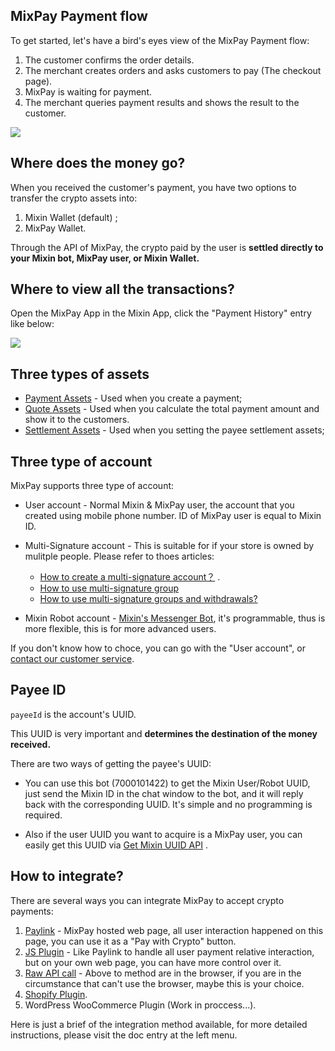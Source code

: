 

## MixPay Payment flow

To get started, let's have a bird's eyes view of the MixPay Payment flow: 

1.  The customer confirms the order details.
2.  The merchant creates orders and asks customers to pay (The checkout page).
3.  MixPay is waiting for payment.
4.  The merchant queries payment results and shows the result to the customer.

![](https://developers.mixpay.me/images/qmhxunt.png)

## Where does the money go?

When you received the customer's payment, you have two options to transfer the crypto assets into: 

1. Mixin Wallet (default) ;
2. MixPay Wallet.



Through the API of MixPay, the crypto paid by the user is **settled directly to your Mixin bot, MixPay user, or Mixin Wallet.**



## Where to view all the transactions?

Open the MixPay App in the Mixin App, click the "Payment History" entry like below:

![](https://developers.mixpay.me/images/payment-history-entry.png)

## Three types of assets

- [Payment Assets](https://developers.mixpay.me/docs/api/assets/payment-assets) - Used when you create a payment;
- [Quote Assets](https://developers.mixpay.me/docs/api/assets/quote-assets) - Used when you calculate the total payment amount and show it to the customers.
- [Settlement Assets](https://developers.mixpay.me/docs/api/assets/settlement-assets) - Used when you setting the payee settlement assets;

## Three type of account

MixPay supports three type of account: 

- User account - Normal Mixin & MixPay user, the account that you created using mobile phone number. ID of MixPay user is equal to Mixin ID.
- Multi-Signature account -  This is suitable for if your store is owned by mulitple people. Please refer to thoes articles:
  -  [How to create a multi-signature account？](https://help.mixpay.me/tutorials/creat-a-multi-signature-account) . 
  - [How to use multi-signature group](https://help.mixpay.me/tutorials/how-to-use-multi-signature-group?from_search=93093843)
  - [How to use multi-signature groups and withdrawals?](https://help.mixpay.me/tutorials/how-to-use-multi-signature-groups-and-withdrawals)

- Mixin Robot account - [Mixin's Messenger Bot](https://developers.mixin.one/docs/dapp/mixin-applications#messenger-bot), it's programmable, thus is more flexible, this is for more advanced users.

If you don't know how to choce, you can go with the "User account", or [contact our customer service](https://developers.mixpay.me/guides/contact-customer-service).

## Payee ID

`payeeId` is the account's UUID.

This UUID is very important and **determines the destination of the money received.** 

There are two ways of getting the payee's UUID: 

- You can use this bot (7000101422) to get the Mixin User/Robot UUID, just send the Mixin ID in the chat window to the bot, and it will reply back with the corresponding UUID. It's simple and no programming is required.

- Also if the user UUID you want to acquire is a MixPay user, you can easily get this UUID via [Get Mixin UUID API](https://developers.mixpay.me/api/users/get-mixin-uuid) .



## How to integrate? 

There are several ways you can integrate MixPay to accept crypto payments:

1. [Paylink](https://developers.mixpay.me/guides/using-paylink) -  MixPay hosted web page, all user interaction happened on this page, you can use it as a "Pay with Crypto" button.
2. [JS Plugin](https://developers.mixpay.me/guides/shopify-plugin) -  Like Paylink to handle all user payment relative interaction, but on your own web page, you can have more control over it.
3. [Raw API call](https://developers.mixpay.me/guides/using-raw-api) - Above to method are in the browser, if you are in the circumstance that can't use the browser, maybe this is your choice.
4. [Shopify Plugin](https://developers.mixpay.me/guides/shopify-plugin).
5. WordPress WooCommerce Plugin (Work in proccess...).

Here is just a brief of the integration method available, for more detailed instructions, please visit the doc entry at the left menu.


